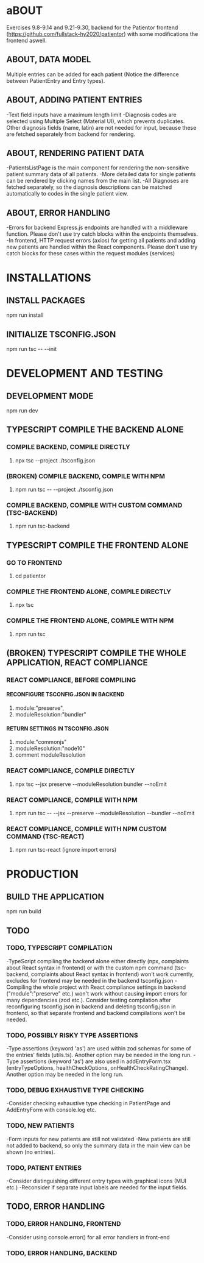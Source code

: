 # aBOUT
Exercises 9.8-9.14 and 9.21-9.30, backend for the Patientor frontend (https://github.com/fullstack-hy2020/patientor) with some modifications the frontend aswell.


## ABOUT, DATA MODEL

Multiple entries can be added for each patient (Notice the difference between PatientEntry and Entry types).


## ABOUT, ADDING PATIENT ENTRIES

-Text field inputs have a maximum length limit
-Diagnosis codes are selected using Multiple Select (Material UI), which prevents duplicates. Other diagnosis fields (name, latin) are not needed for input, because these are fetched separately from backend for rendering. 

## ABOUT, RENDERING PATIENT DATA

-PatientsListPage is the main component for rendering the non-sensitive patient summary data of all patients.
-More detailed data for single patients can be rendered by clicking names from the main list. 
-All Diagnoses are fetched separately, so the diagnosis descriptions can be matched automatically to codes in the single patient view.


## ABOUT, ERROR HANDLING

-Errors for backend Express.js endpoints are handled with a middleware function. Please don't use try catch blocks within the endpoints themselves.
-In frontend, HTTP request errors (axios) for getting all patients and adding new patients are handled within the React components. Please don't use try catch blocks for these cases within the request modules (services)


# INSTALLATIONS

## INSTALL PACKAGES

npm run install

## INITIALIZE TSCONFIG.JSON

npm run tsc -- --init

# DEVELOPMENT AND TESTING



## DEVELOPMENT MODE
npm run dev


## TYPESCRIPT COMPILE THE BACKEND ALONE

### COMPILE BACKEND, COMPILE DIRECTLY

1. npx tsc --project ./tsconfig.json

### (BROKEN) COMPILE BACKEND, COMPILE WITH NPM

1. npm run tsc -- --project ./tsconfig.json

### COMPILE BACKEND, COMPILE WITH CUSTOM COMMAND (TSC-BACKEND)

1. npm run tsc-backend


## TYPESCRIPT COMPILE THE FRONTEND ALONE

###  GO TO FRONTEND
1. cd patientor

### COMPILE THE FRONTEND ALONE, COMPILE DIRECTLY

1. npx tsc

### COMPILE THE FRONTEND ALONE, COMPILE WITH NPM

1. npm run tsc


## (BROKEN) TYPESCRIPT COMPILE THE WHOLE APPLICATION, REACT COMPLIANCE

### REACT COMPLIANCE, BEFORE COMPILING

#### RECONFIGURE TSCONFIG.JSON IN BACKEND

1. module:"preserve",
2. moduleResolution:"bundler"


#### RETURN SETTINGS IN TSCONFIG.JSON

1. module:"commonjs"
2. moduleResolution:"node10"
3. comment moduleResolution


### REACT COMPLIANCE, COMPILE DIRECTLY
1. npx tsc --jsx preserve --moduleResolution bundler --noEmit


### REACT COMPLIANCE, COMPILE WITH NPM
1. npm run tsc -- --jsx --preserve --moduleResolution --bundler --noEmit


### REACT COMPLIANCE, COMPILE WITH NPM CUSTOM COMMAND (TSC-REACT)
1. npm run tsc-react (ignore import errors)



# PRODUCTION

## BUILD THE APPLICATION

npm run build


## TODO

### TODO, TYPESCRIPT COMPILATION

-TypeScript compiling the backend alone either directly (npx, complaints about React syntax in frontend) or with the custom npm command (tsc-backend, complaints about React syntax in frontend) won't work currently, excludes for frontend may be needed in the backend tsconfig.json
-Compiling the whole project with React compliance settings in backend ("module":"preserve" etc.) won't work without causing import errors for many dependencies (zod etc.). Consider testing compilation after reconfiguring tsconfig.json in backend and deleting tsconfig.json in frontend, so that separate frontend and backend compilations won't be needed.


### TODO, POSSIBLY RISKY TYPE ASSERTIONS
-Type assertions (keyword 'as') are used within zod schemas for some of the entries' fields (utils.ts). Another option may be needed in the long run.
-Type assertions (keyword 'as') are also used in addEntryForm.tsx (entryTypeOptions, healthCheckOptions, onHealthCheckRatingChange). Another option may be needed in the long run.
### TODO, DEBUG EXHAUSTIVE TYPE CHECKING
-Consider checking exhaustive type checking in PatientPage and AddEntryForm with console.log etc.

### TODO, NEW PATIENTS
-Form inputs for new patients are still not validated
-New patients are still not added to backend, so only the summary data in the main view can be shown (no entries).

### TODO, PATIENT ENTRIES 
-Consider distinguishing different entry types with graphical icons (MUI etc.)
-Reconsider if separate input labels are needed for the input fields.

## TODO, ERROR HANDLING
### TODO, ERROR HANDLING, FRONTEND
-Consider using console.error() for all error handlers in front-end
### TODO, ERROR HANDLING, BACKEND



